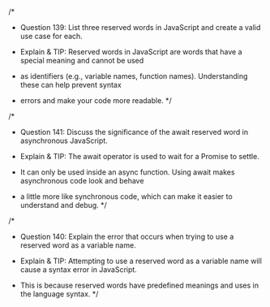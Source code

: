 /*
* Question 139: List three reserved words in JavaScript and create a valid use case for each.

* Explain & TIP: Reserved words in JavaScript are words that have a special meaning and cannot be used 
* as identifiers (e.g., variable names, function names). Understanding these can help prevent syntax 
* errors and make your code more readable.
*/

/*
* Question 141: Discuss the significance of the await reserved word in asynchronous JavaScript.

* Explain & TIP: The await operator is used to wait for a Promise to settle. 
* It can only be used inside an async function. Using await makes asynchronous code look and behave 
* a little more like synchronous code, which can make it easier to understand and debug. 
*/

/*
* Question 140: Explain the error that occurs when trying to use a reserved word as a variable name.

* Explain & TIP: Attempting to use a reserved word as a variable name will cause a syntax error in JavaScript. 
* This is because reserved words have predefined meanings and uses in the language syntax.
*/